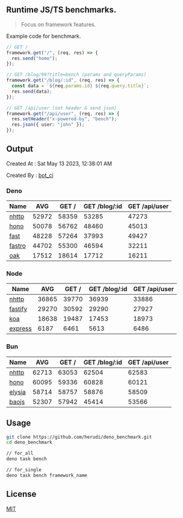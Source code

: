 ## Runtime JS/TS benchmarks.

> Focus on framework features.

Example code for benchmark.
```ts
// GET /
framework.get("/", (req, res) => {
  res.send("home");
});

// GET /blog/99?title=bench (params and queryParams)
framework.get("/blog/:id", (req, res) => {
  const data = `${req.params.id} ${req.query.title}`;
  res.send(data);
});

// GET /api/user (set header & send json)
framework.get("/api/user", (req, res) => {
  res.setHeader("x-powered-by", "bench");
  res.json({ user: "john" });
});
```

## Output
Created At : Sat May 13 2023, 12:38:01 AM

Created By : [bot_ci](https://github.com/herudi/deno_benchmarks/commits?author=github-actions%5Bbot%5D)


### Deno
|Name|AVG|GET /|GET /blog/:id|GET /api/user|
|----|----|----|----|----|
|[nhttp](https://github.com/nhttp/nhttp)|52972|58359|53285|47273|
|[hono](https://github.com/honojs/hono)|50078|56762|48460|45013|
|[fast](https://github.com/danteissaias/fast)|48228|57264|37993|49427|
|[fastro](https://github.com/fastrodev/fastro)|44702|55300|46594|32211|
|[oak](https://github.com/oakserver/oak)|17512|18614|17712|16211|
  


### Node
|Name|AVG|GET /|GET /blog/:id|GET /api/user|
|----|----|----|----|----|
|[nhttp](https://github.com/nhttp/nhttp)|36865|39770|36939|33886|
|[fastify](https://github.com/fastify/fastify)|29270|30592|29290|27927|
|[koa](https://github.com/koajs/koa)|18638|19487|17453|18973|
|[express](https://github.com/expressjs/express)|6187|6461|5613|6486|
  


### Bun
|Name|AVG|GET /|GET /blog/:id|GET /api/user|
|----|----|----|----|----|
|[nhttp](https://github.com/nhttp/nhttp)|62713|63053|62504|62583|
|[hono](https://github.com/honojs/hono)|60095|59336|60828|60121|
|[elysia](https://github.com/elysiajs/elysia)|58714|58757|58876|58509|
|[baojs](https://github.com/mattreid1/baojs)|52307|57942|45414|53566|
  



## Usage

```bash
git clone https://github.com/herudi/deno_benchmark.git
cd deno_benchmark

// for_all
deno task bench

// for_single
deno task bench framework_name
```

## License

[MIT](LICENSE)

